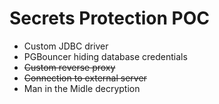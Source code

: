 # Secrets Protection POC

- Custom JDBC driver
- PGBouncer hiding database credentials
- ~~Custom reverse proxy~~
- ~~Connection to external server~~
- Man in the Midle decryption